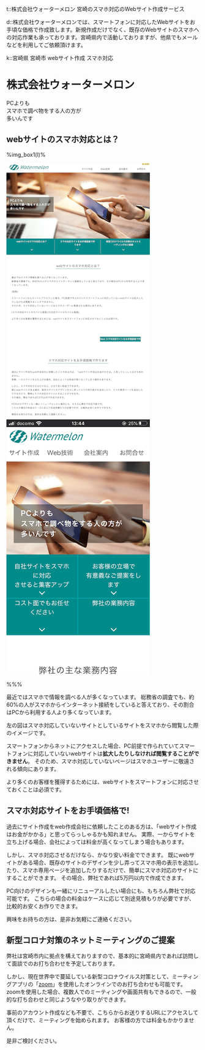 t::株式会社ウォーターメロン 宮崎のスマホ対応のWebサイト作成サービス

d::株式会社ウォーターメロンでは、スマートフォンに対応したWebサイトをお手頃な価格で作成致します。新規作成だけでなく、既存のWebサイトのスマホへの対応作業も承っております。宮崎県内で活動しておりますが、他県でもメールなどを利用してご依頼頂けます。

k::宮崎県 宮崎市 webサイト作成 スマホ対応

# 株式会社ウォーターメロン

<section class="mc_view top_page_top">
			<div id="top_img"><div class="top_img_in" id="top_t1"></div>
				<div class="top_img_in" id="top_t2"></div>
				<div class="top_img_in" id="top_t3"></div>
				<p class="blend__text">PCよりも<br>スマホで調べ物をする人の方が<br>多いんです</p></div>
			<div id="top_page_nav" class="main_cl_bg">
				<!--top-page-top-sec-->
			</div>
		</section>
		

## webサイトのスマホ対応とは？

%img_box1(l)%

[![スマホ非対応サイト](../product/images/ss_dt.png)](../product/images/ss_dt.png)
[![スマホ対応サイト](../product/images/ss_mob.png)](../product/images/ss_mob.png)

%%%

最近ではスマホで情報を調べる人が多くなっています。
総務省の調査でも、約60%の人がスマホからインターネット接続をしていると答えており、その割合はPCから利用する人より多くなっています。

左の図はスマホ対応していないサイトとしているサイトをスマホから閲覧した際のイメージです。

スマートフォンからネットにアクセスした場合、PC前提で作られていてスマートフォンに対応していないwebサイトは**拡大したりしなければ閲覧することができません**。
そのため、スマホ対応していないページはスマホユーザーに敬遠される傾向にあります。



より多くのお客様を獲得するためには、webサイトをスマートフォンに対応させておくことは必須です。


## スマホ対応サイトをお手頃価格で!

過去にサイト作成をweb作成会社に依頼したことのある方は、「webサイト作成はお金がかかる」と思ってらっしゃるかも知れません。
実際、一からサイトを立ち上げる場合、会社によっては料金が高くなってしまう場合もあります。

しかし、スマホ対応させるだけなら、かなり安い料金でできます。
既にwebサイトがある場合、既存のサイトのデザインを少し弄ってスマホ用の表示を追加したり、スマホ専用ページを追加したりするだけで、簡単にスマホ対応のサイトにすることができます。
その場合、弊社であれば5万円以内で作成できます。

PC向けのデザインも一緒にリニューアルしたい場合にも、もちろん弊社で対応可能です。
こちらの場合の料金はケースに応じて別途見積もりが必要ですが、比較的お安くお作りできます。

興味をお持ちの方は、是非お気軽にご連絡ください。


## 新型コロナ対策のネットミーティングのご提案

弊社は宮崎市内に拠点を構えておりますので、基本的に宮崎県内であれば訪問して面談でのお打ち合わせを予定しております。

しかし、現在世界中で蔓延している新型コロナウイルス対策として、ミーティングアプリの「[zoom](https://zoom.us/)」を使用したオンラインでのお打ち合わせも可能です。
zoomを使用した場合、複数人でのミーティングや画面共有もできるので、一般的な打ち合わせと同じようなやり取りができます。

事前のアカウント作成なども不要で、こちらからお送りするURLにアクセスして頂くだけで、ミーティングを始められます。
お客様の方では料金もかかりません。

是非ご検討ください。
